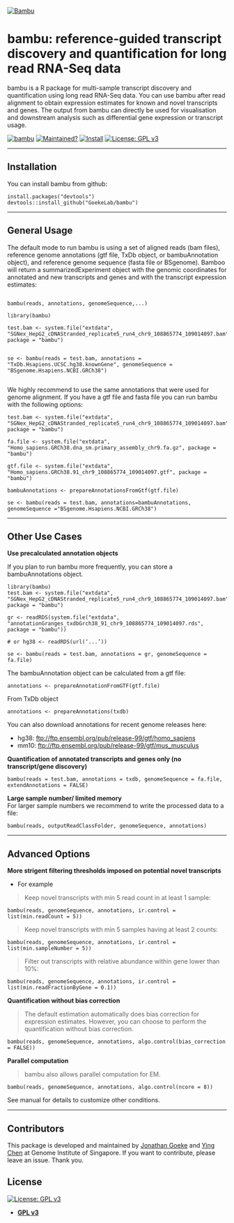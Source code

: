 <a href="https://raw.githubusercontent.com/GoekeLab/bambu/master/figures/transparent-bambu.png?token=AGA7DTAE4YGTLMQHDP7NZMC6WETSQ"><img src="https://raw.githubusercontent.com/GoekeLab/bambu/master/figures/transparent-bambu.png?token=AGA7DTAE4YGTLMQHDP7NZMC6WETSQ" title="Bambu" alt="Bambu"></a>

# bambu: reference-guided transcript discovery and quantification for long read RNA-Seq data


bambu is a R package for multi-sample transcript discovery and quantification using long read RNA-Seq data. You can use bambu after read alignment to obtain expression estimates for known and novel transcripts and genes. The output from bambu can directly be used for visualisation and downstream analysis such as differential gene expression or transcript usage.



[![bambu](https://img.shields.io/badge/bambu-v0.9.0-brightgreen)](https://github.com/GoekeLab/bambu) [![Maintained?](https://img.shields.io/badge/Maintained%3F-Yes-blue)](https://gemnasium.com/badges/badgerbadgerbadger)  [![Install](https://img.shields.io/badge/Install-Github-brightgreen)](https://github.com/badges/badgerbadgerbadger/issues) 
[![License: GPL v3](https://img.shields.io/badge/License-GPLv3-blue.svg)](https://www.gnu.org/licenses/gpl-3.0)

---


## Installation

You can install bambu from github:

```rscript
install.packages("devtools")
devtools::install_github("GoekeLab/bambu")
```
---

## General Usage 

The default mode to run bambu is using a set of aligned reads (bam files), reference genome annotations (gtf file, TxDb object, or bambuAnnotation object), and reference genome sequence (fasta file or BSgenome). Bamboo will return a summarizedExperiment object with the genomic coordinates for annotated and new transcripts and genes and with the transcript expression estimates: 
 ```rscript
 
bambu(reads, annotations, genomeSequence,...)

library(bambu)

test.bam <- system.file("extdata", "SGNex_HepG2_cDNAStranded_replicate5_run4_chr9_108865774_109014097.bam", package = "bambu")
  

se <- bambu(reads = test.bam, annotations = "TxDb.Hsapiens.UCSC.hg38.knownGene", genomeSequence = "BSgenome.Hsapiens.NCBI.GRCh38")
       
```


We highly recommend to use the same annotations that were used for genome alignment. If you have a gtf file and fasta file you can run bambu with the following options:

```rscript
test.bam <- system.file("extdata", "SGNex_HepG2_cDNAStranded_replicate5_run4_chr9_108865774_109014097.bam", package = "bambu")
  
fa.file <- system.file("extdata", "Homo_sapiens.GRCh38.dna_sm.primary_assembly_chr9.fa.gz", package = "bambu")

gtf.file <- system.file("extdata", "Homo_sapiens.GRCh38.91_chr9_108865774_109014097.gtf", package = "bambu")

bambuAnnotations <- prepareAnnotationsFromGtf(gtf.file)

se <- bambu(reads = test.bam, annotations=bambuAnnotations, genomeSequence ="BSgenome.Hsapiens.NCBI.GRCh38")

```
---


## Other Use Cases
**Use precalculated annotation objects**

If you plan to run bambu more frequently, you can store a bambuAnnotations object.

```rscript
library(bambu)
test.bam <- system.file("extdata", "SGNex_HepG2_cDNAStranded_replicate5_run4_chr9_108865774_109014097.bam", package = "bambu")

gr <- readRDS(system.file("extdata", "annotationGranges_txdbGrch38_91_chr9_108865774_109014097.rds", package = "bambu"))

# or hg38 <- readRDS(url(‘...’))

se <- bambu(reads = test.bam, annotations = gr, genomeSequence = fa.file)

```

The bambuAnnotation object can be calculated from a gtf file:
```rscript
annotations <- prepareAnnotationFromGTF(gtf.file)
```

From TxDb object
```rscript
annotations <- prepareAnnotations(txdb)
```

You can also download annotations for recent genome releases here:
-  hg38:  ftp://ftp.ensembl.org/pub/release-99/gtf/homo_sapiens          
-  mm10:  ftp://ftp.ensembl.org/pub/release-99/gtf/mus_musculus     

**Quantification of annotated transcripts and genes only (no transcript/gene discovery)**

```rscript
bambu(reads = test.bam, annotations = txdb, genomeSequence = fa.file, extendAnnotations = FALSE)
```

**Large sample number/ limited memory**     
For larger sample numbers we recommend to write the processed data to a file:
```rscript
bambu(reads, outputReadClassFolder, genomeSequence, annotations)
```

---

## Advanced Options

**More strigent filtering thresholds imposed on potential novel transcripts**    
- For example   
> Keep novel transcripts with min 5 read count in at least 1 sample:  
```rscript
bambu(reads, genomeSequence, annotations, ir.control = list(min.readCount = 5))
```

> Keep novel transcripts with min 5 samples having at least 2 counts:

```rscript
bambu(reads, genomeSequence, annotations, ir.control = list(min.sampleNumber = 5))
```

> Filter out transcripts with relative abundance within gene lower than 10%: 
```rscript
bambu(reads, genomeSequence, annotations, ir.control = list(min.readFractionByGene = 0.1))
```

**Quantification without bias correction**     
> The default estimation automatically does bias correction for expression estimates. However, you can choose to perform the quantification without bias correction.    
```rscript
bambu(reads, genomeSequence, annotations, algo.control(bias_correction = FALSE))
```

**Parallel computation**      
> bambu also allows parallel computation for EM.    
```rscript
bambu(reads, genomeSequence, annotations, algo.control(ncore = 8))
```

See manual for details to customize other conditions.

---

## Contributors

This package is developed and maintained by [Jonathan Goeke](https://github.com/jonathangoeke) and [Ying Chen](https://github.com/cying111) at Genome Institute of Singapore. If you want to contribute, please leave an issue. Thank you.

## License

[![License: GPL v3](https://img.shields.io/badge/License-GPLv3-blue.svg)](https://www.gnu.org/licenses/gpl-3.0)

- **[GPL v3](https://www.gnu.org/licenses/gpl-3.0)**

